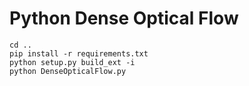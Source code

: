 # Python Dense Optical Flow


```
cd ..
pip install -r requirements.txt
python setup.py build_ext -i
python DenseOpticalFlow.py
```